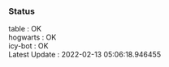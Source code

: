 ### Status


table : OK  
hogwarts : OK  
icy-bot : OK  
Latest Update : 2022-02-13 05:06:18.946455
